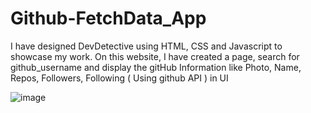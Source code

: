 # Github-FetchData_App
I have designed DevDetective using HTML, CSS and Javascript to showcase my work. On this website, I have created a page, search for github_username and display the gitHub Information like Photo, Name, Repos, Followers, Following ( Using github API ) in UI

![image](https://github.com/kaustubhgadakh/Github-FetchData_App/assets/96276958/e30faf4b-d6ea-44c3-adef-0c5e02ef2051)
